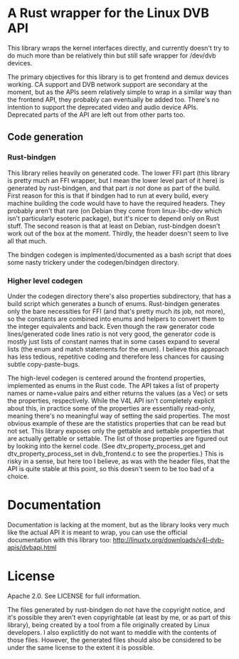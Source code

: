 # A Rust wrapper for the Linux DVB API

This library wraps the kernel interfaces directly, and currently doesn't try to do much more than be relatively thin but still safe wrapper for /dev/dvb devices.

The primary objectives for this library is to get frontend and demux devices working. CA support and DVB network support are secondary at the moment, but as the APIs seem relatively simple to wrap in a similar way than the frontend API, they probably can eventually be added too. There's no intention to support the deprecated video and audio device APIs. Deprecated parts of the API are left out from other parts too.

## Code generation

### Rust-bindgen

This library relies heavily on generated code. The lower FFI part (this library is pretty much an FFI wrapper, but I mean the lower level part of it here) is generated by rust-bindgen, and that part *is not* done as part of the build. First reason for this is that if bindgen had to run at every build, every machine building the code would have to have the required headers. They probably aren't that rare (on Debian they come from linux-libc-dev which isn't particularly esoteric package), but it's nicer to depend only on Rust stuff. The second reason is that at least on Debian, rust-bindgen doesn't work out of the box at the moment. Thirdly, the header doesn't seem to live all that much.

The bindgen codegen is implmented/documented as a bash script that does some nasty trickery under the codegen/bindgen directory.

### Higher level codegen

Under the codegen directory there's also properties subdirectory, that has a build script which generates a bunch of enums. Rust-bindgen generates only the bare necessities for FFI (and that's pretty much its job, not more), so the constants are combined into enums and helpers to convert them to the integer equivalents and back. Even though the raw generator code lines/generated code lines ratio is not very good, the generator code is mostly just lists of constant names that in some cases expand to several lists (the enum and match statements for the enum). I believe this approach has less tedious, repetitive coding and therefore less chances for causing subtle copy-paste-bugs.

The high-level codegen is centered around the frontend properties, implemented as enums in the Rust code. The API takes a list of property names or name+value pairs and either returns the values (as a Vec) or sets the properties, respectively. While the V4L API isn't completely explicit about this, in practice some of the properties are essentially read-only, meaning there's no meaningful way of setting the said properties. The most obvious example of these are the statistics properties that can be read but not set. This library exposes only the gettable and settable properties that are actually gettable or settable. The list of those properties are figured out by looking into the kernel code. (See dtv_property_process_get and dtv_property_process_set in dvb_frontend.c to see the properties.) This is risky in a sense, but here too I believe, as was with the header files, that the API is quite stable at this point, so this doesn't seem to be too bad of a choice.

# Documentation

Documentation is lacking at the moment, but as the library looks very much like the actual API it is meant to wrap, you can use the official documentation with this library too: http://linuxtv.org/downloads/v4l-dvb-apis/dvbapi.html

# License

Apache 2.0. See LICENSE for full information.

The files generated by rust-bindgen do not have the copyright notice, and it's possible they aren't even copyrightable (at least by me, or as part of this library), being created by a tool from a file originally created by Linux developers. I also explictitly do not want to meddle with the contents of those files. However, the generated files should also be considered to be under the same license to the extent it is possible.
